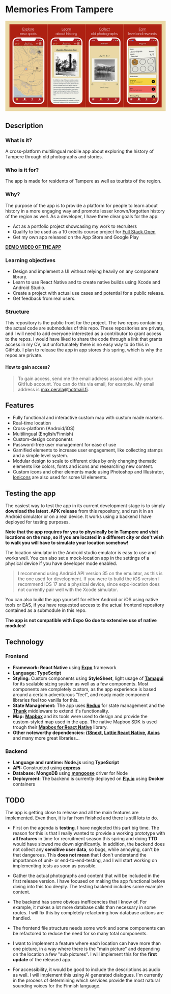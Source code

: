 # Memories From Tampere 


![screenshots](screenshots.jpg)

## Description

### What is it?

A cross-platform multilingual mobile app about exploring the history of Tampere through old photographs and stories.
### Who is it for?

The app is made for residents of Tampere as well as tourists of the region.
### Why?

The purpose of the app is to provide a platform for people to learn about history in a more engaging way and promote lesser known/forgotten history of the region as well. As a developer, I have three clear goals for the app:
- Act as a portfolio project showcasing my work to recruiters
- Qualify to be used as a 10 credits course project for [Full Stack Open](https://fullstackopen.com/)
- Get my own app released on the App Store and Google Play

**[DEMO VIDEO OF THE APP](https://vimeo.com/1044428510)**

### Learning objectives

* Design and implement a UI without relying heavily on any component library.
* Learn to use React Native and to create native builds using Xcode and Android Studio.
* Create a project with actual use cases and potential for a public release.
* Get feedback from real users.

### Structure

This repository is the public front for the project. The two repos containing the actual code are submodules of this repo. These repositories are private, and I will need to add everyone interested as a contributor to grant access to the repos. I would have liked to share the code through a link that grants access in my CV, but unfortunately there is no easy way to do this in GitHub. I plan to release the app in app stores this spring, which is why the repos are private.
#### How to gain access?
> To gain access, send me the email address associated with your GitHub account.
> You can do this via email, for example. My email address is max.perala@hotmail.fi.


## Features

* Fully functional and interactive custom map with custom made markers.
* Real-time location
* Cross-platform (Android/iOS)
* Multilingual (English/Finnish)
* Custom-design components
* Password-free user management for ease of use
* Gamified elements to increase user engagement, like collecting stamps and a simple level system.
* Modular design to scale to different cities by only changing thematic elements like colors, fonts and icons and researching new content.
* Custom icons and other elements made using Photoshop and Illustrator, [Ionicons](https://github.com/ionic-team/ionicons) are also used for some UI elements.

## Testing the app

The easiest way to test the app in its current development stage is to simply **download the latest .APK release** from this repository, and run it in an Android simulator or on a real device. It works using a backend I have deployed for testing purposes.

**Note that the app requires for you to physically be in Tampere and visit locations on the map, so if you are located in a different city or don't wish to walk you will have to simulate your location somehow!**

The location simulator in the Android studio emulator is easy to use and works well. You can also set a mock-location app in the settings of a physical device if you have developer mode enabled.

> I recommend using Android API version 35 on the emulator, as this is the one used for development. If you were to build the iOS version I recommend iOS 17 and a physical device,
> since expo-location does not currently pair well with the Xcode simulator.

You can also build the app yourself for either Android or iOS using native tools or EAS, if you have requested access to the actual frontend repository contained as a submodule in this repo.

**The app is not compatible with Expo Go due to extensive use of native modules!**

## Technology

### Frontend

* **Framework:**  **React Native** using **[Expo](https://github.com/expo/expo)** framework
* **Language:**  **TypeScript**
* **Styling:**  Custom components using **StyleSheet**, light usage of **[Tamagui](https://github.com/tamagui/tamagui)** for its scalable sizing system as well as a few components. Most components are completely custom, as the app experience is based around a certain adventurous "feel", and ready made component libraries feel too vanilla for this.
* **State Management:**  The app uses **[Redux](https://github.com/reduxjs/redux)** for state management and the **[Thunk](https://github.com/reduxjs/redux-thunk)** middleware to extend it's functionality.
* **Map:**  **[Mapbox](https://www.mapbox.com/)** and its tools were used to design and provide the custom-styled map used in the app. The native Mapbox SDK is used trough their **[Mapbox for React Native](https://github.com/rnmapbox/maps)** library.
* **Other noteworthy dependencies:**  **[i18next](https://github.com/i18next/i18next), [Lottie React Native](https://github.com/lottie-react-native/lottie-react-native), [Axios](https://github.com/axios/axios)** and many more great libraries...

### Backend

* **Language and runtime:** **Node.js** using **TypeScript** 
* **API:** Constructed using **[express](https://github.com/expressjs/express)** 
* **Database:** **MongoDB** using **[mongoose](https://github.com/Automattic/mongoose)** driver for Node
* **Deployment:** The backend is currently deployed on **[Fly.io](https://fly.io/)** using **Docker** containers

## TODO

The app is getting close to release and all the main features are implemented. Even then, it is far from finished and there is still lots to do.

* First on the agenda is **testing**. I have neglected this part big time. The reason for this is that I really wanted to provide a working prototype with **all features** in time for recruitment season this spring and doing **TTD** would have slowed me down significantly. In addition, the backend does not collect any **sensitive user data**, so bugs, while annoying, can't be that dangerous. This **does not mean** that I don't understand the importance of unit- or end-to-end-testing, and I will start working on implementing tests as soon as possible.

* Gather the actual photographs and content that will be included in the first release version. I have focused on making the app functional before diving into this too deeply. The testing backend includes some example content.

* The backend has some obvious inefficencies that I know of. For example, it makes a lot more database calls than necessary in some routes. I will fix this by completely refactoring how database actions are handled.

* The frontend file structure needs some work and some components can be refactored to reduce the need for so many total components.

* I want to implement a feature where each location can have more than one picture, in a way where there is the "main picture" and depending on the location a few "sub pictures". I will implement this for the **first update** of the released app.

* For accessibility, it would be good to include the descriptions as audio as well. I will implement this using AI generated dialogues. I'm currently in the process of determining which services provide the most natural sounding voices for the Finnish language.